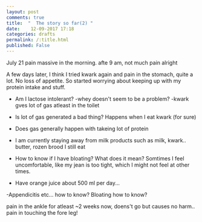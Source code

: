 ```yaml
---
layout: post
comments: true
title:  "  The story so far(2) "
date:    12-09-2017 17:18
categories: drafts
permalink: /:title.html
published: False
---
```

July 21 pain massive in the morning. afte 9 am, not much pain alright

A few days later, I think I tried kwark again and  pain in the stomach, quite a lot. No loss of appetite.
So started worrying about keeping up with my protein intake and stuff.

- Am I lactose intolerant? 
    -whey doesn't seem to be a problem?
    -kwark gves lot of gas atleast in the toilet

- Is lot of gas generated a bad thing? Happens when I eat kwark (for sure)

- Does gas generally happen with takeing lot of protein

- I am currently staying away from milk products such as milk, kwark.. butter, rozen brood I still eat

- How to know if I have bloating? What does it mean? Somtimes I feel uncomfortable, like my jean is too tight, which I might not feel at other times.

- Have orange juice about 500 ml per day...

-Appendicitis etc... how to know? Bloating how to know?


pain in the ankle for atleast ~2 weeks now, doens't go but causes no harm.. pain in touching the fore leg!



